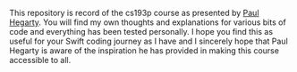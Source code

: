 This repository is record of the cs193p course as presented by [Paul Hegarty](https://www.youtube.com/watch?v=jbtqIBpUG7g&list=PLpGHT1n4-mAtTj9oywMWoBx0dCGd51_yG&index=14).  You will find my own thoughts and explanations for various bits of code and everything has been tested personally.  I hope you find this as useful for your Swift coding journey as I have and I sincerely hope that Paul Hegarty is aware of the inspiration he has provided in making this course accessible to all.  
